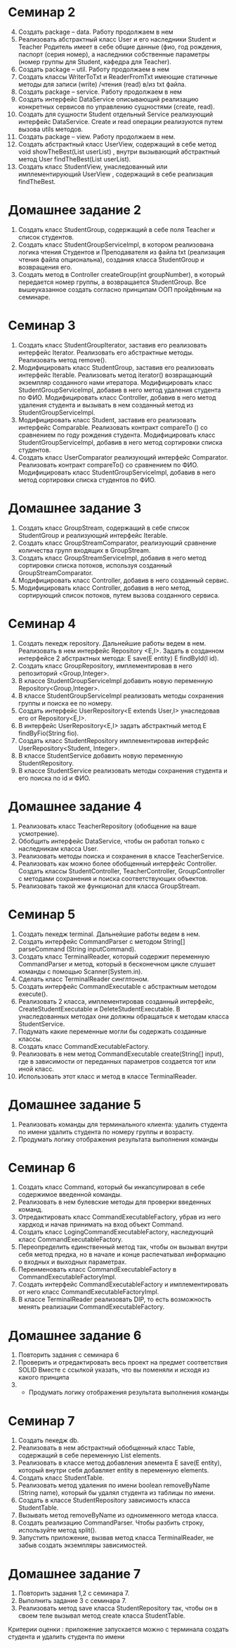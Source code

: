 # Семинар 2

4. Создать package – data. Работу продолжаем в нем
5. Реализовать абстрактный класс User и его наследники Student и Teacher Родитель имеет в себе общие данные (фио, год рождения, паспорт (серия номер), а наследники собственные параметры (номер группы для Student, кафедра для Teacher).
9. Создать package – util. Работу продолжаем в нем
10. Создать классы WriterToTxt и ReaderFromTxt имеющие статичные методы для записи (write) /чтения (read) в/из txt файла.
6. Создать package – service. Работу продолжаем в нем
7. Создать интерфейс DataService описывающий реализацию конкретных сервисов по управлению сущностями (create, read).
8. Создать для сущности Student отдельный Service реализующий интерфейс DataService. Create и read операции реализуются путем вызова utils методов.
1. Создать package – view. Работу продолжаем в нем.
2. Создать абстрактный класс  UserView, содержащий в себе метод void showTheBest(List<User> userList) , внутри вызывающий абстрактный метод User findTheBest(List<User> userList).
3. Создать класс StudentView, унаследованный или имплементирующий UserView , содержащий в себе реализация findTheBest.

# Домашнее задание 2

1. Создать класс StudentGroup, содержащий в себе поля Teacher и список студентов.
2. Создать класс StudentGroupServiceImpl, в котором реализована логика чтения Студентов и Преподавателя из файла txt (реализация чтения файла опциональна), создания класса StudentGroup и возвращения его.
3. Создать метод в Controller createGroup(int groupNumber), в который передается номер группы, а возвращается StudentGroup. Все вышеуказанное создать согласно принципам ООП пройдённым на семинаре.

# Семинар 3

1. Создать класс StudentGroupIterator, заставив его реализовать интерфейс Iterator<Student>. Реализовать его абстрактные методы. Реализовать метод remove().
2. Модифицировать класс StudentGroup, заставив его реализовать интерфейс Iterable<Student>. Реализовать метод iterator() возвращающий экземпляр созданного нами итератора. Модифицировать класс StudentGroupServiceImpl, добавив в него метод удаления студента по ФИО. Модифицировать класс Controller, добавив в него метод удаления студента и вызывать в нем созданный метод из StudentGroupServiceImpl.
3. Модифицировать класс Student, заставив его реализовать интерфейс Comparable. Реализовать контракт compareTo () со сравнением по году рождения студента. Модифицировать класс StudentGroupServiceImpl, добавив в него метод сортировки списка студентов.
4. Создать класс UserComparator реализующий интерфейс Comparator<User>. Реализовать контракт compareTo() со сравнением по ФИО. Модифицировать класс StudentGroupServiceImpl, добавив в него метод сортировки списка студентов по ФИО.

# Домашнее задание 3

1. Создать класс GroupStream, содержащий в себе список StudentGroup и реализующий интерфейс Iterable<StudentGroup>.
2. Создать класс GroupStreamComparator<GroupStream>, реализующий сравнение количества групп входящих в GroupStream.
3. Создать класс GroupStreamServiceImpl, добавив в него метод сортировки списка потоков, используя созданный GroupStreamComparator.
4. Модифицировать класс Controller, добавив в него созданный сервис.
5. Модифицировать класс Controller, добавив в него метод, сортирующий список потоков, путем вызова созданного сервиса.


# Семинар 4

1. Создать пекедж repository. Дальнейшие работы ведем в нем. Реализовать в нем интерфейс Repository <E,I>. Задать в созданном интерфейсе 2 абстрактных метода: E save(E entity) E findById(I id). 
2. Создать класс GroupRepository, имплементировав в него репозиторий <Group,Integer>.
3. В классе StudentGroupServiceImpl добавить новую переменную Repository<Group,Integer>.
4. В классе StudentGroupServiceImpl реализовать методы сохранения группы и поиска ее по номеру.   
5. Создать интерфейс UserRepository<E extends User,I> унаследовав его от Repository<E,I>.
6. В интерфейс UserRepository<E,I> задать абстрактный метод E findByFio(String fio).
7. Создать класс StudentRepository имплементировав интерфейс UserRepository<Student, Integer>.
8. В классе StudentService добавить новую переменную StudentRepository.
9. В классе StudentService реализовать методы сохранения студента и его поиска по id и ФИО.

# Домашнее задание 4
1. Реализовать класc TeacherRepository (обобщение на ваше усмотрение).
2. Обобщить интерфейс DataService, чтобы он работал только с наследникам класса User.
3. Реализовать методы поиска и сохранения в классе TeacherService.
4. Реализовать как можно более обобщенный интерфейс Controller. Создать классы StudentController, TeacherController, GroupController с методами сохранения и поиска соответствующих объектов.
5. Реализовать такой же функционал для класса GroupStream.

# Семинар 5
1. Создать пекедж terminal. Дальнейшие работы ведем в нем.
2. Создать интерфейс CommandParser c методом String[] parseCommand (String inputCommand).
3. Создать класс TerminalReader, который содержит переменную CommandParser и метод, который в бесконечном цикле слушает команды с помощью Scanner(System.in).
4. Сделать класс TerminalReader синглтоном.
5. Создать интерфейс CommandExecutable с абстрактным методом execute().
6. Реализовать 2 класса, имплементировав созданный интерфейс, CreateStudentExecutable и DeleteStudentExecutable. В унаследованных методах они должны обращаться к методам класса StudentService.
7. Подумать какие переменные могли бы содержать созданные классы.
8. Создать класс CommandExecutableFactory.
9. Реализовать в нем метод CommandExecutable create(String[] input), где в зависимости от переданных параметров создается тот или иной класс.
10. Использовать этот класс и метод в классе TerminalReader.

# Домашнее задание 5
1. Реализовать команды для терминального клиента: удалить студента по имени удалить студента по номеру группы и возрасту.
2. Продумать логику отображения результата выполнения команды

# Семинар 6
1. Создать класс Command, который бы инкапсулировал в себе содержимое введенной команды.
2. Реализовать в нем булевские методы для проверки введенных команд.
3. Отредактировать класс CommandExecutableFactory, убрав из него хардкод и начав принимать на вход объект Command.
4. Создать класс LogingCommandExecutableFactory, наследующий класс CommandExecutableFactory. 
5. Переопределить единственный метод так, чтобы он вызывал внутри себя метод предка, но в начале и конце распечатывал информацию о входных и выходных параметрах.
6. Переименовать класс CommandExecutableFactory в CommandExecutableFactoryImpl.
7. Создать интерфейс CommandExecutableFactory и имплементировать от него класс CommandExecutableFactoryImpl.
8. В классе TerminalReader реализовать DIP, то есть возможность менять реализации CommandExecutableFactory.

# Домашнее задание 6
1. Повторить задания с семинара 6
2. Проверить и отредактировать весь проект на предмет соответствия SOLID
Вместе с ссылкой указать, что вы поменяли и исходя из какого принципа
3. * Продумать логику отображения результата выполнения команды

# Семинар 7
1. Создать пекедж db.
2. Реализовать в нем абстрактный обобщенный класс Table, содержащий в себе переменную List<E> elements.
3. Реализовать в классе метод добавления элемента E save(E entity), который внутри себя добавляет entity в переменную elements.
4. Создать класс StudentTable. 
5. Реализовать метод удаления по имени boolean removeByName (String name), который бы удалял студента из таблицы по имени.
6. Создать в классе StudentRepository зависимость класса StudentTable. 
7. Вызывать метод removeByName из одноименного метода класса.
8. Создать реализацию CommandParser. Чтобы разбить строку, используйте метод split().
9. Запустить приложение, вызвав метод класса TerminalReader, не забыв создать экземпляры зависимостей.

# Домашнее задание 7
1. Повторить задания 1,2 с семинара 7.
2. Выполнить задание 3 с семинара 7.
3. Реализовать метод save класса StudentRepository так, чтобы он в своем теле вызывал метод create класса StudentTable.

Критерии оценки :
приложение запускается
можно с терминала создать студента и удалить студента по имени
